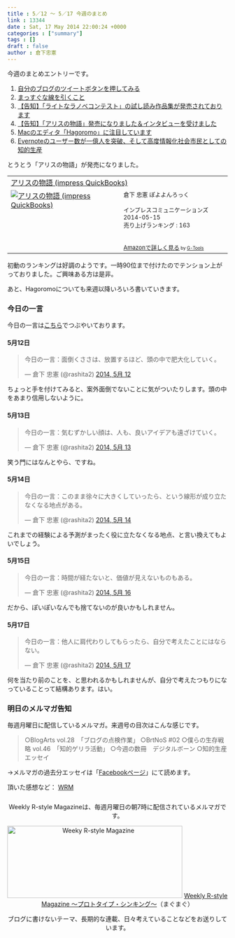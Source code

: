 ```yaml
---
title : 5／12 〜 5／17 今週のまとめ
link : 13344
date : Sat, 17 May 2014 22:00:24 +0000
categories : ["summary"]
tags : []
draft : false
author : 倉下忠憲
---
```


今週のまとめエントリーです。
 
<ol>
<li><a href="https://rashita.net/blog/?p=13286" target="_blank">自分のブログのツイートボタンを押してみる</a></li>
<li><a href="https://rashita.net/blog/?p=13299" target="_blank">まっすぐな線を引くこと</a></li>
<li><a href="https://rashita.net/blog/?p=13302" target="_blank">【告知】「ライトなラノベコンテスト」の試し読み作品集が発売されております</a></li>
<li><a href="https://rashita.net/blog/?p=13306" target="_blank">【告知】「アリスの物語」発売になりました＆インタビューを受けました</a></li>
<li><a href="https://rashita.net/blog/?p=13330" target="_blank">Macのエディタ「Hagoromo」に注目しています</a></li>
<li><a href="https://rashita.net/blog/?p=13339" target="_blank">Evernoteのユーザー数が一億人を突破、そして高度情報化社会市民としての知的生産</a></li>
</ol>

とうとう「アリスの物語」が発売になりました。

<table  border="0" cellpadding="5"><tr><td colspan="2"><a href="http://www.amazon.co.jp/%E3%82%A2%E3%83%AA%E3%82%B9%E3%81%AE%E7%89%A9%E8%AA%9E-impress-QuickBooks-%E5%80%89%E4%B8%8B-%E5%BF%A0%E6%86%B2-ebook/dp/B00K1E2026%3FSubscriptionId%3D15SMZCTB9V8NGR2TW082%26tag%3Drashita1000-22%26linkCode%3Dxm2%26camp%3D2025%26creative%3D165953%26creativeASIN%3DB00K1E2026" target="_blank">アリスの物語 (impress QuickBooks)</a><img src="http://www.assoc-amazon.jp/e/ir?t=rashita1000-22&l=ur2&o=9" width="1" height="1" style="border: none;" alt="" /></td></tr><tr><td valign="top"><a href="http://www.amazon.co.jp/%E3%82%A2%E3%83%AA%E3%82%B9%E3%81%AE%E7%89%A9%E8%AA%9E-impress-QuickBooks-%E5%80%89%E4%B8%8B-%E5%BF%A0%E6%86%B2-ebook/dp/B00K1E2026%3FSubscriptionId%3D15SMZCTB9V8NGR2TW082%26tag%3Drashita1000-22%26linkCode%3Dxm2%26camp%3D2025%26creative%3D165953%26creativeASIN%3DB00K1E2026" target="_blank"><img src="http://ecx.images-amazon.com/images/I/517CiZk5JrL._SL160_.jpg" border="0" alt="アリスの物語 (impress QuickBooks)" /></a></td><td valign="top"><font size="-1">倉下 忠憲 ぽよよんろっく <br /><br />インプレスコミュニケーションズ  2014-05-15<br />売り上げランキング : 163<br /><br /><br /><a href="http://www.amazon.co.jp/%E3%82%A2%E3%83%AA%E3%82%B9%E3%81%AE%E7%89%A9%E8%AA%9E-impress-QuickBooks-%E5%80%89%E4%B8%8B-%E5%BF%A0%E6%86%B2-ebook/dp/B00K1E2026%3FSubscriptionId%3D15SMZCTB9V8NGR2TW082%26tag%3Drashita1000-22%26linkCode%3Dxm2%26camp%3D2025%26creative%3D165953%26creativeASIN%3DB00K1E2026" target="_blank">Amazonで詳しく見る</a></font><font size="-2"> by <a href="http://www.goodpic.com/mt/aws/index.html" >G-Tools</a></font></td></tr></table>

初動のランキングは好調のようです。一時90位まで付けたのでテンション上がっておりました。ご興味ある方は是非。

あと、Hagoromoについても来週以降いろいろ書いていきます。

<h3>今日の一言</h3>
今日の一言は<a href="http://twitter.com/rashita2 ">こちら</a>でつぶやいております。

<h4>5月12日</h4>
<blockquote class="twitter-tweet" lang="ja"><p>今日の一言：面倒くささは、放置するほど、頭の中で肥大化していく。</p>&mdash; 倉下 忠憲 (@rashita2) <a href="https://twitter.com/rashita2/statuses/465712256437592064">2014, 5月 12</a></blockquote>
<script async src="//platform.twitter.com/widgets.js" charset="utf-8"></script>

ちょっと手を付けてみると、案外面倒でないことに気がついたりします。頭の中をあまり信用しないように。

<h4>5月13日</h4>
<blockquote class="twitter-tweet" lang="ja"><p>今日の一言：気むずかしい顔は、人も、良いアイデアも遠ざけていく。</p>&mdash; 倉下 忠憲 (@rashita2) <a href="https://twitter.com/rashita2/statuses/466132528567304193">2014, 5月 13</a></blockquote>
<script async src="//platform.twitter.com/widgets.js" charset="utf-8"></script>

笑う門にはなんとやら、ですね。

<h4>5月14日</h4>
<blockquote class="twitter-tweet" lang="ja"><p>今日の一言：このまま徐々に大きくしていったら、という線形が成り立たなくなる地点がある。</p>&mdash; 倉下 忠憲 (@rashita2) <a href="https://twitter.com/rashita2/statuses/466506841770688512">2014, 5月 14</a></blockquote>
<script async src="//platform.twitter.com/widgets.js" charset="utf-8"></script>

これまでの経験による予測がまったく役に立たなくなる地点、と言い換えてもよいでしょう。

<h4>5月15日</h4>
<blockquote class="twitter-tweet" lang="ja"><p>今日の一言：時間が経たないと、価値が見えないものもある。</p>&mdash; 倉下 忠憲 (@rashita2) <a href="https://twitter.com/rashita2/statuses/467125384534708224">2014, 5月 16</a></blockquote>
<script async src="//platform.twitter.com/widgets.js" charset="utf-8"></script>

だから、ぽいぽいなんでも捨てないのが良いかもしれません。

<h4>5月17日</h4>
<blockquote class="twitter-tweet" lang="ja"><p>今日の一言：他人に肩代わりしてもらったら、自分で考えたことにはならない。</p>&mdash; 倉下 忠憲 (@rashita2) <a href="https://twitter.com/rashita2/statuses/467525058617810945">2014, 5月 17</a></blockquote>
<script async src="//platform.twitter.com/widgets.js" charset="utf-8"></script>

何を当たり前のことを、と思われるかもしれませんが、自分で考えたつもりになっていることって結構あります。はい。

<h3>明日のメルマガ告知</h3>
毎週月曜日に配信しているメルマガ。来週号の目次はこんな感じです。
<blockquote>
○BlogArts vol.28　「ブログの点検作業」
○BrtNoS #02
○僕らの生存戦略 vol.46　「知的ゲリラ活動」
○今週の数冊　デジタルボーン
○知的生産エッセイ
</blockquote>
→メルマガの過去分エッセイは「<a href="http://www.facebook.com/home.php#!/rashitaportal">Facebookページ</a>」にて読めます。

頂いた感想など：
<a class="twitter-timeline"  href="https://twitter.com/rashita2/timelines/427262290753097729"  data-widget-id="427265271171010561">WRM</a>
    <script>!function(d,s,id){var js,fjs=d.getElementsByTagName(s)[0],p=/^http:/.test(d.location)?'http':'https';if(!d.getElementById(id)){js=d.createElement(s);js.id=id;js.src=p+"://platform.twitter.com/widgets.js";fjs.parentNode.insertBefore(js,fjs);}}(document,"script","twitter-wjs");</script>


<div style="text-align:center;margin-top:25px;">
Weekly R-style Magazineは、毎週月曜日の朝7時に配信されているメルマガです。

<a href="http://www.mag2.com/m/0001185133.html" target="_blank"><img src="https://rashita.net/blog/wp-content/uploads/2010/09/mmbanner.jpg" alt="Weeky R-style Magazine" width="400" height="165" class="alignnone size-full wp-image-12201" /></a>
<a href="http://www.mag2.com/m/0001185133.html" target="_blank">Weekly R-style Magazine ～プロトタイプ・シンキング～</a>（まぐまぐ）

ブログに書けないテーマ、長期的な連載、日々考えていることなどをお送りしています。
</div> 